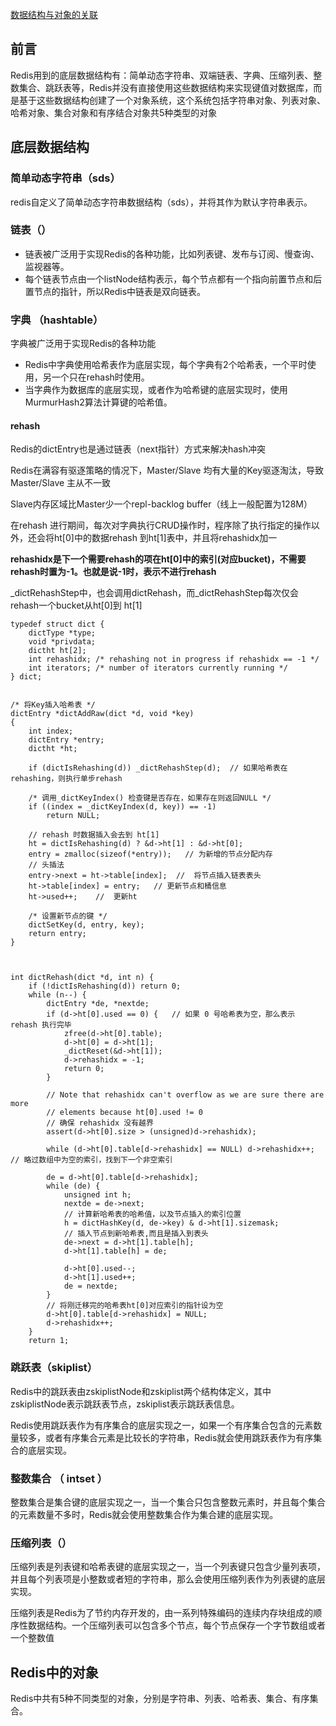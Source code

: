 [数据结构与对象的关联](https://yq.aliyun.com/articles/552853)

## 前言

Redis用到的底层数据结构有：简单动态字符串、双端链表、字典、压缩列表、整数集合、跳跃表等，Redis并没有直接使用这些数据结构来实现键值对数据库，而是基于这些数据结构创建了一个对象系统，这个系统包括字符串对象、列表对象、哈希对象、集合对象和有序结合对象共5种类型的对象

## 底层数据结构

###  简单动态字符串（sds）

redis自定义了简单动态字符串数据结构（sds），并将其作为默认字符串表示。



###  链表（）

- 链表被广泛用于实现Redis的各种功能，比如列表键、发布与订阅、慢查询、监视器等。
- 每个链表节点由一个listNode结构表示，每个节点都有一个指向前置节点和后置节点的指针，所以Redis中链表是双向链表。

###  字典 （hashtable）

字典被广泛用于实现Redis的各种功能

- Redis中字典使用哈希表作为底层实现，每个字典有2个哈希表，一个平时使用，另一个只在rehash时使用。
- 当字典作为数据库的底层实现，或者作为哈希键的底层实现时，使用MurmurHash2算法计算键的哈希值。

#### rehash

 Redis的dictEntry也是通过链表（next指针）方式来解决hash冲突

 

 Redis在满容有驱逐策略的情况下，Master/Slave 均有大量的Key驱逐淘汰，导致Master/Slave 主从不一致



Slave内存区域比Master少一个repl-backlog buffer（线上一般配置为128M）

 

在rehash 进行期间，每次对字典执行CRUD操作时，程序除了执行指定的操作以外，还会将ht[0]中的数据rehash 到ht[1]表中，并且将rehashidx加一

 **rehashidx是下一个需要rehash的项在ht[0]中的索引(对应bucket)，不需要rehash时置为-1。也就是说-1时，表示不进行rehash**





_dictRehashStep中，也会调用dictRehash，而_dictRehashStep每次仅会rehash一个bucket从ht[0]到 ht[1]

```ANSI C
typedef struct dict {
    dictType *type;
    void *privdata;
    dictht ht[2];
    int rehashidx; /* rehashing not in progress if rehashidx == -1 */
    int iterators; /* number of iterators currently running */
} dict;


/* 将Key插入哈希表 */
dictEntry *dictAddRaw(dict *d, void *key) 
{ 
    int index; 
    dictEntry *entry; 
    dictht *ht; 

    if (dictIsRehashing(d)) _dictRehashStep(d);  // 如果哈希表在rehashing，则执行单步rehash

    /* 调用_dictKeyIndex() 检查键是否存在，如果存在则返回NULL */ 
    if ((index = _dictKeyIndex(d, key)) == -1) 
        return NULL; 

    // rehash 时数据插入会去到 ht[1]
    ht = dictIsRehashing(d) ? &d->ht[1] : &d->ht[0]; 
    entry = zmalloc(sizeof(*entry));   // 为新增的节点分配内存
    // 头插法
    entry->next = ht->table[index];  //  将节点插入链表表头
    ht->table[index] = entry;   // 更新节点和桶信息
    ht->used++;    //  更新ht

    /* 设置新节点的键 */ 
    dictSetKey(d, entry, key); 
    return entry; 
}



int dictRehash(dict *d, int n) {
	if (!dictIsRehashing(d)) return 0;
	while (n--) { 
		dictEntry *de, *nextde;
		if (d->ht[0].used == 0) {   // 如果 0 号哈希表为空，那么表示 rehash 执行完毕
			zfree(d->ht[0].table);
			d->ht[0] = d->ht[1];
			_dictReset(&d->ht[1]);
			d->rehashidx = -1;
			return 0;
		}
 
		// Note that rehashidx can't overflow as we are sure there are more
		// elements because ht[0].used != 0
		// 确保 rehashidx 没有越界
		assert(d->ht[0].size > (unsigned)d->rehashidx);
 
		while (d->ht[0].table[d->rehashidx] == NULL) d->rehashidx++;    // 略过数组中为空的索引，找到下一个非空索引
 
		de = d->ht[0].table[d->rehashidx];
		while (de) {
			unsigned int h;
			nextde = de->next;
			// 计算新哈希表的哈希值，以及节点插入的索引位置
			h = dictHashKey(d, de->key) & d->ht[1].sizemask;
			// 插入节点到新哈希表,而且是插入到表头
			de->next = d->ht[1].table[h];
			d->ht[1].table[h] = de;
 
			d->ht[0].used--;
			d->ht[1].used++;
			de = nextde;
		}
		// 将刚迁移完的哈希表ht[0]对应索引的指针设为空
		d->ht[0].table[d->rehashidx] = NULL;
		d->rehashidx++;
	}
	return 1;

```



### 跳跃表（skiplist）

 Redis中的跳跃表由zskiplistNode和zskiplist两个结构体定义，其中zskiplistNode表示跳跃表节点，zskiplist表示跳跃表信息。



 Redis使用跳跃表作为有序集合的底层实现之一，如果一个有序集合包含的元素数量较多，或者有序集合元素是比较长的字符串，Redis就会使用跳跃表作为有序集合的底层实现。

### 整数集合 （ intset ）

整数集合是集合键的底层实现之一，当一个集合只包含整数元素时，并且每个集合的元素数量不多时，Redis就会使用整数集合作为集合建的底层实现。

 

### 压缩列表（）

 压缩列表是列表键和哈希表键的底层实现之一，当一个列表键只包含少量列表项，并且每个列表项是小整数或者短的字符串，那么会使用压缩列表作为列表键的底层实现。

 

压缩列表是Redis为了节约内存开发的，由一系列特殊编码的连续内存块组成的顺序性数据结构。一个压缩列表可以包含多个节点，每个节点保存一个字节数组或者一个整数值

 

 

## Redis中的对象

Redis中共有5种不同类型的对象，分别是字符串、列表、哈希表、集合、有序集合。

 

 

 